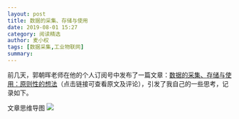 ```yaml
---
layout: post
title: 数据的采集、存储与使用
date: 2019-08-01 15:27
category: 阅读精选
author: 麦小权
tags: [数据采集,工业物联网]
summary: 
---
```


前几天，郭朝晖老师在他的个人订阅号中发布了一篇文章：[数据的采集、存储与使用：原则性的想法](https://mp.weixin.qq.com/s/CtfX02O-YEFpjo5KD6Zrzg)（点击链接可查看原文及评论），引发了我自己的一些思考，记录如下。
<!-- more -->
文章思维导图
![](15615080533872.jpg)



